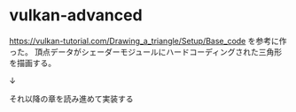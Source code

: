 # vulkan-advanced

https://vulkan-tutorial.com/Drawing_a_triangle/Setup/Base_code を参考に作った。
頂点データがシェーダーモジュールにハードコーディングされた三角形を描画する。

↓

それ以降の章を読み進めて実装する
